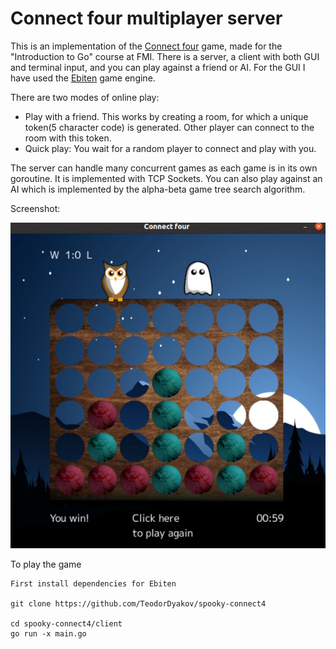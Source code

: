 # Connect four multiplayer server
This is an implementation of the [Connect four](https://en.wikipedia.org/wiki/Connect_Four) game, made for the "Introduction to Go" course at FMI. There is a server, a client with both GUI and terminal input, and you can play against a friend or AI. For the GUI I have used the [Ebiten](https://github.com/hajimehoshi/ebiten) game engine.

There are two modes of online play:  
* Play with a friend. This works by creating a room, for which a unique token(5 character code) is generated. Other player can connect to the room with this token.  
* Quick play: You wait for a random player to connect and play with you.  

The server can handle many concurrent games as each game is in its own goroutine. It is implemented with TCP Sockets. 
You can also play against an AI which is implemented by the alpha-beta game tree search algorithm.  

Screenshot:  

![screen](client/images/screen.jpg)

To play the game
``` 
First install dependencies for Ebiten

git clone https://github.com/TeodorDyakov/spooky-connect4

cd spooky-connect4/client
go run -x main.go

